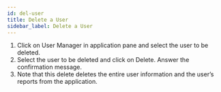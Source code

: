 ```yaml
---
id: del-user
title: Delete a User
sidebar_label: Delete a User
---
```


1. Click on User Manager in application pane and select the user to be deleted.
1. Select the user to be deleted and click on Delete. Answer the confirmation message.
1. Note that this delete deletes the entire user information and the user’s reports from the application.
